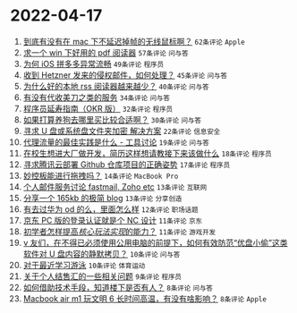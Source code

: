 # 2022-04-17

1. [到底有没有在 mac 下不延迟掉帧的无线鼠标啊？](https://www.v2ex.com/t/847445) `62条评论` `Apple`
1. [求一个 win 下好用的 pdf 阅读器](https://www.v2ex.com/t/847433) `57条评论` `问与答`
1. [为何 iOS 拼多多异常流畅](https://www.v2ex.com/t/847440) `49条评论` `程序员`
1. [收到 Hetzner 发来的侵权邮件，如何处理？](https://www.v2ex.com/t/847456) `45条评论` `问与答`
1. [为什么好的本地 rss 阅读器越来越少？](https://www.v2ex.com/t/847435) `40条评论` `问与答`
1. [有没有代收美刀之类的服务](https://www.v2ex.com/t/847495) `34条评论` `问与答`
1. [程序员延寿指南（OKR 版）](https://www.v2ex.com/t/847490) `32条评论` `程序员`
1. [如果打算养狗去哪里买比较合适啊？](https://www.v2ex.com/t/847432) `30条评论` `问与答`
1. [寻求 U 盘或系统盘文件夹加密 解决方案](https://www.v2ex.com/t/847500) `22条评论` `信息安全`
1. [代理流量的最佳实践是什么 - 工具讨论](https://www.v2ex.com/t/847446) `19条评论` `问与答`
1. [在校生想进大厂做开发，简历这样想请教接下来该做什么](https://www.v2ex.com/t/847508) `18条评论` `程序员`
1. [寻求腾讯云部署 Github 仓库项目的正确姿势](https://www.v2ex.com/t/847526) `17条评论` `程序员`
1. [妙控板能进行拖拽吗？](https://www.v2ex.com/t/847509) `14条评论` `MacBook Pro`
1. [个人邮件服务讨论 fastmail, Zoho etc](https://www.v2ex.com/t/847503) `13条评论` `互联网`
1. [分享一个 165kb 的极简 blog](https://www.v2ex.com/t/847442) `13条评论` `分享创造`
1. [有去过华为 od 的么，里面怎么样](https://www.v2ex.com/t/847441) `12条评论` `职场话题`
1. [京东 PC 版的登录认证就是个 NC 设计](https://www.v2ex.com/t/847455) `11条评论` `京东`
1. [初学者怎样提高*核心玩法实现*的能力？](https://www.v2ex.com/t/847454) `11条评论` `游戏开发`
1. [v 友们，在不得已必须使用公用电脑的前提下，如何有效防范“优盘小偷”这类软件对 U 盘内容的静默拷贝？](https://www.v2ex.com/t/847532) `10条评论` `问与答`
1. [对于最近学习游泳](https://www.v2ex.com/t/847439) `10条评论` `体育运动`
1. [关于个人结售汇的一些相关问题](https://www.v2ex.com/t/847520) `9条评论` `程序员`
1. [如何借助技术手段，知道楼下是否有人？](https://www.v2ex.com/t/847534) `8条评论` `问与答`
1. [Macbook air m1 玩文明 6 长时间高温，有没有啥影响？](https://www.v2ex.com/t/847471) `8条评论` `Apple`
